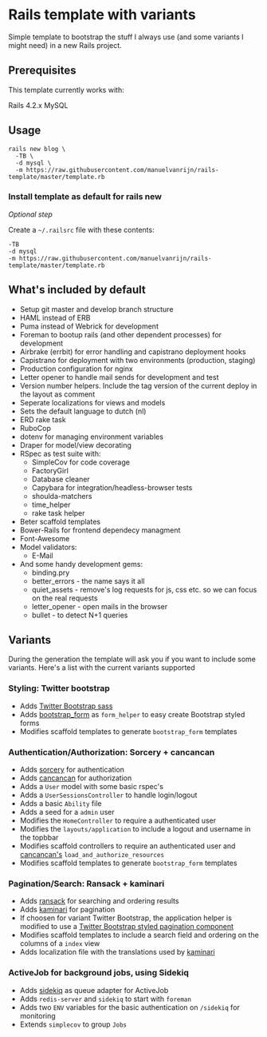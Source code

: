 # Rails template with variants

Simple template to bootstrap the stuff I always use (and some variants I might need) in a new Rails project.

## Prerequisites

This template currently works with:

Rails 4.2.x
MySQL

## Usage

```
rails new blog \
  -TB \
  -d mysql \
  -m https://raw.githubusercontent.com/manuelvanrijn/rails-template/master/template.rb
```

### Install template as default for rails new

_Optional step_

Create a `~/.railsrc` file with these contents:

```
-TB
-d mysql
-m https://raw.githubusercontent.com/manuelvanrijn/rails-template/master/template.rb
```

## What's included by default

* Setup git master and develop branch structure
* HAML instead of ERB
* Puma instead of Webrick for development
* Foreman to bootup rails (and other dependent processes) for development
* Airbrake (errbit) for error handling and capistrano deployment hooks
* Capistrano for deployment with two environments (production, staging)
* Production configuration for nginx
* Letter opener to handle mail sends for development and test
* Version number helpers. Include the tag version of the current deploy in the layout as comment
* Seperate localizations for views and models
* Sets the default language to dutch (nl)
* ERD rake task
* RuboCop
* dotenv for managing environment variables
* Draper for model/view decorating
* RSpec as test suite with:
  * SimpleCov for code coverage
  * FactoryGirl
  * Database cleaner
  * Capybara for integration/headless-browser tests
  * shoulda-matchers
  * time_helper
  * rake task helper
* Beter scaffold templates
* Bower-Rails for frontend dependecy managment
* Font-Awesome
* Model validators:
  * E-Mail
* And some handy development gems:
  * binding.pry
  * better_errors - the name says it all
  * quiet_assets - remove's log requests for js, css etc. so we can focus on the real requests
  * letter_opener - open mails in the browser
  * bullet - to detect N+1 queries

## Variants

During the generation the template will ask you if you want to include some variants. Here's a list with the current variants supported

### Styling: Twitter bootstrap

* Adds [Twitter Bootstrap sass](https://github.com/twbs/bootstrap-sass)
* Adds [bootstrap_form](https://github.com/bootstrap-ruby/rails-bootstrap-forms) as `form_helper` to easy create Bootstrap styled forms
* Modifies scaffold templates to generate `bootstrap_form` templates

### Authentication/Authorization: Sorcery + cancancan

* Adds [sorcery](https://github.com/NoamB/sorcery) for authentication
* Adds [cancancan](https://github.com/CanCanCommunity/cancancan) for authorization
* Adds a `User` model with some basic rspec's
* Adds a `UserSessionsController` to handle login/logout
* Adds a basic `Ability` file
* Adds a seed for a `admin` user
* Modifies the `HomeController` to require a authenticated user
* Modifies the `layouts/application` to include a logout and username in the topbbar
* Modifies scaffold controllers to require an authenticated user and [cancancan's](https://github.com/CanCanCommunity/cancancan) `load_and_authorize_resources`
* Modifies scaffold templates to generate `bootstrap_form` templates

### Pagination/Search: Ransack + kaminari

* Adds [ransack](https://github.com/activerecord-hackery/ransack) for searching and ordering results
* Adds [kaminari](https://github.com/amatsuda/kaminari) for pagination
* If choosen for variant Twitter Bootstrap, the application helper is modified to use a [Twitter Bootstrap styled pagination component](https://github.com/matenia/bootstrap-kaminari-views)
* Modifies scaffold templates to include a search field and ordering on the columns of a `index` view
* Adds localization file with the translations used by [kaminari](https://github.com/amatsuda/kaminari)

### ActiveJob for background jobs, using Sidekiq

* Adds [sidekiq](http://sidekiq.org/) as queue adapter for ActiveJob
* Adds `redis-server` and `sidekiq` to start with `foreman`
* Adds two `ENV` variables for the basic authentication on `/sidekiq` for monitoring
* Extends `simplecov` to group `Jobs`
